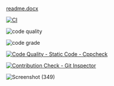 [readme.docx](https://github.com/pavankumar2266/M1_Banking_management_system_app/files/8050286/readme.docx)

[![CI](https://github.com/pavankumar2266/M1_Banking_management_system_app/actions/workflows/main.yml/badge.svg)](https://github.com/pavankumar2266/M1_Banking_management_system_app/actions/workflows/main.yml)

![code quality](https://api.codiga.io/project/31168/score/svg)

![code grade](https://api.codiga.io/project/31168/status/svg)

[![Code Quality - Static Code - Cppcheck](https://github.com/pavankumar2266/M1_Banking_management_system_app/actions/workflows/cppcheck.yml/badge.svg?event=repository_dispatch)](https://github.com/pavankumar2266/M1_Banking_management_system_app/actions/workflows/cppcheck.yml)

[![Contribution Check - Git Inspector](https://github.com/pavankumar2266/M1_Banking_management_system_app/actions/workflows/check.yml/badge.svg)](https://github.com/pavankumar2266/M1_Banking_management_system_app/actions/workflows/check.yml)

![Screenshot (349)](https://user-images.githubusercontent.com/62882163/153639851-8baf1a0e-43f7-4c4a-8464-eb762074fa88.png)




